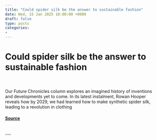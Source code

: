 ```yaml
---
title: "Could spider silk be the answer to sustainable fashion"
date: Wed, 15 Jan 2025 18:00:00 +0000
draft: false
type: posts
categories: 
- 
---
```

# Could spider silk be the answer to sustainable fashion

<br/>

<br/>
Our Future Chronicles column explores an imagined history of inventions and developments yet to come. In its latest instalment, Rowan Hooper reveals how by 2029, we had learned how to make synthetic spider silk, leading to a revolution in clothing

#### [Source](https://www.newscientist.com/article/mg26535260-200-could-spider-silk-be-the-answer-to-sustainable-fashion/?utm_campaign=RSS%7CNSNS&utm_source=NSNS&utm_medium=RSS&utm_content=technology)

<br/>
---
